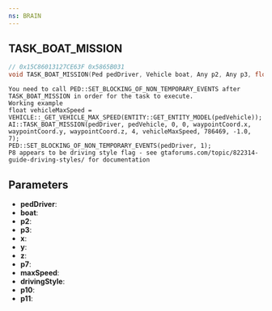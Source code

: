 ```yaml
---
ns: BRAIN
---
```

## TASK_BOAT_MISSION

```c
// 0x15C86013127CE63F 0x5865B031
void TASK_BOAT_MISSION(Ped pedDriver, Vehicle boat, Any p2, Any p3, float x, float y, float z, Any p7, float maxSpeed, int drivingStyle, float p10, Any p11);
```

```
You need to call PED::SET_BLOCKING_OF_NON_TEMPORARY_EVENTS after TASK_BOAT_MISSION in order for the task to execute.  
Working example  
float vehicleMaxSpeed = VEHICLE::_GET_VEHICLE_MAX_SPEED(ENTITY::GET_ENTITY_MODEL(pedVehicle));  
AI::TASK_BOAT_MISSION(pedDriver, pedVehicle, 0, 0, waypointCoord.x, waypointCoord.y, waypointCoord.z, 4, vehicleMaxSpeed, 786469, -1.0, 7);  
PED::SET_BLOCKING_OF_NON_TEMPORARY_EVENTS(pedDriver, 1);  
P8 appears to be driving style flag - see gtaforums.com/topic/822314-guide-driving-styles/ for documentation  
```

## Parameters
* **pedDriver**: 
* **boat**: 
* **p2**: 
* **p3**: 
* **x**: 
* **y**: 
* **z**: 
* **p7**: 
* **maxSpeed**: 
* **drivingStyle**: 
* **p10**: 
* **p11**: 

